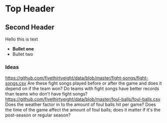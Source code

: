 # Top Header

## Second Header
Hello this is text

- **Bullet one**
- Bullet two

### Ideas
https://github.com/fivethirtyeight/data/blob/master/fight-songs/fight-songs.csv
Are these fight songs played before or after the game and does it depend on if the team won?
Do teams with fight songs have better records than teams who don't have fight songs?
https://github.com/fivethirtyeight/data/blob/master/foul-balls/foul-balls.csv
Does the weather factor in to the amount of foul balls hit per game?
Does the time of the game affect the amount of foul balls; does it matter if it's the post-season or regular season?
